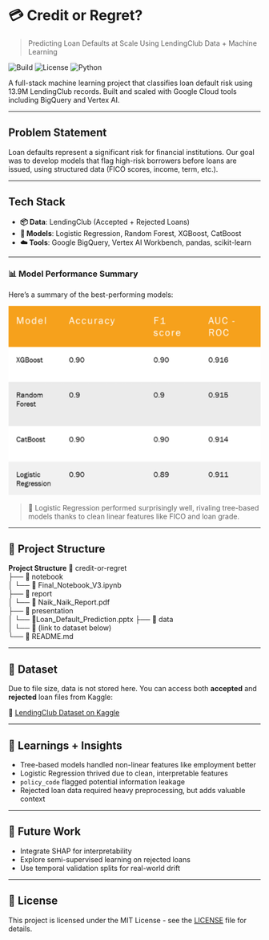 # 💳 Credit or Regret?
> Predicting Loan Defaults at Scale Using LendingClub Data + Machine Learning

![Build](https://img.shields.io/badge/build-success-brightgreen)
![License](https://img.shields.io/github/license/DhaivatN/credit-or-regret)
![Python](https://img.shields.io/badge/python-3.10-blue)

A full-stack machine learning project that classifies loan default risk using 13.9M LendingClub records. Built and scaled with Google Cloud tools including BigQuery and Vertex AI.

---

## Problem Statement
Loan defaults represent a significant risk for financial institutions. Our goal was to develop models that flag high-risk borrowers before loans are issued, using structured data (FICO scores, income, term, etc.).

---

## Tech Stack
- **📦 Data**: LendingClub (Accepted + Rejected Loans)
- **🧠 Models**: Logistic Regression, Random Forest, XGBoost, CatBoost
- **☁️ Tools**: Google BigQuery, Vertex AI Workbench, pandas, scikit-learn

---

### 📊 Model Performance Summary

Here’s a summary of the best-performing models:

![Model Comparison](Model_Comparison.png)

> 📌 Logistic Regression performed surprisingly well, rivaling tree-based models thanks to clean linear features like FICO and loan grade.

---

## 🧪 Project Structure

**Project Structure**
📂 credit-or-regret  
├── 📁 notebook  
│   └── 📄 Final_Notebook_V3.ipynb  
├── 📁 report  
│   └── 📄 Naik_Naik_Report.pdf  
├── 📁 presentation  
│   └── 📄Loan_Default_Prediction.pptx
├── 📁 data  
│   └── 🔗 (link to dataset below)  
└── 📄 README.md


---

## 📁 Dataset

Due to file size, data is not stored here. You can access both **accepted** and **rejected** loan files from Kaggle:

🔗 [LendingClub Dataset on Kaggle](https://www.kaggle.com/datasets/wordsforthewise/lending-club)

---

## 🧠 Learnings + Insights

- Tree-based models handled non-linear features like employment better
- Logistic Regression thrived due to clean, interpretable features
- `policy_code` flagged potential information leakage
- Rejected loan data required heavy preprocessing, but adds valuable context

---

## 🔭 Future Work

- Integrate SHAP for interpretability
- Explore semi-supervised learning on rejected loans
- Use temporal validation splits for real-world drift

---

## 📄 License

This project is licensed under the MIT License - see the [LICENSE](LICENSE) file for details.

